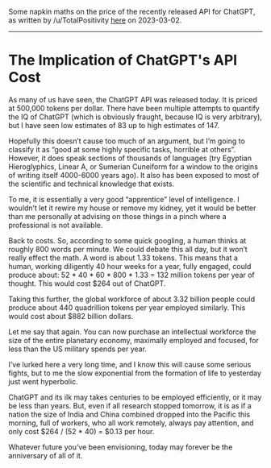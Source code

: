 
Some napkin maths on the price of the recently released API for ChatGPT, as written by /u/TotalPositivity [here](https://old.reddit.com/r/singularity/comments/11fn0td/the_implications_of_chatgpts_api_cost/) on 2023-03-02.

--- 

# The Implication of ChatGPT's API Cost

As many of us have seen, the ChatGPT API was released today. It is priced at 500,000 tokens per dollar. There have been multiple attempts to quantify the IQ of ChatGPT (which is obviously fraught, because IQ is very arbitrary), but I have seen low estimates of 83 up to high estimates of 147.

Hopefully this doesn’t cause too much of an argument, but I’m going to classify it as “good at some highly specific tasks, horrible at others”. However, it does speak sections of thousands of languages (try Egyptian Hieroglyphics, Linear A, or Sumerian Cuneiform for a window to the origins of writing itself 4000-6000 years ago). It also has been exposed to most of the scientific and technical knowledge that exists.

To me, it is essentially a very good “apprentice” level of intelligence. I wouldn’t let it rewire my house or remove my kidney, yet it would be better than me personally at advising on those things in a pinch where a professional is not available.

Back to costs. So, according to some quick googling, a human thinks at roughly 800 words per minute. We could debate this all day, but it won’t really effect the math. A word is about 1.33 tokens. This means that a human, working diligently 40 hour weeks for a year, fully engaged, could produce about: 52 * 40 * 60 * 800 * 1.33 = 132 million tokens per year of thought. This would cost $264 out of ChatGPT.

Taking this further, the global workforce of about 3.32 billion people could produce about 440 quadrillion tokens per year employed similarly. This would cost about $882 billion dollars.

Let me say that again. You can now purchase an intellectual workforce the size of the entire planetary economy, maximally employed and focused, for less than the US military spends per year.

I’ve lurked here a very long time, and I know this will cause some serious fights, but to me the slow exponential from the formation of life to yesterday just went hyperbolic.

ChatGPT and its ilk may takes centuries to be employed efficiently, or it may be less than years. But, even if all research stopped tomorrow, it is as if a nation the size of India and China combined dropped into the Pacific this morning, full of workers, who all work remotely, always pay attention, and only cost $264 / (52 * 40) = $0.13 per hour.

Whatever future you’ve been envisioning, today may forever be the anniversary of all of it.